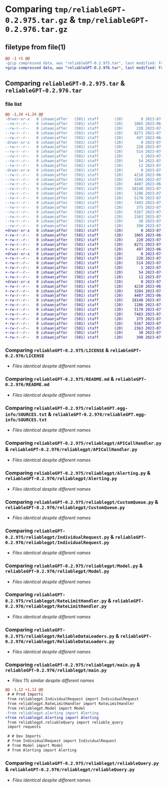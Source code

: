 # Comparing `tmp/reliableGPT-0.2.975.tar.gz` & `tmp/reliableGPT-0.2.976.tar.gz`

## filetype from file(1)

```diff
@@ -1 +1 @@
-gzip compressed data, was "reliableGPT-0.2.975.tar", last modified: Fri Jul  7 01:41:49 2023, max compression
+gzip compressed data, was "reliableGPT-0.2.976.tar", last modified: Fri Jul  7 01:47:02 2023, max compression
```

## Comparing `reliableGPT-0.2.975.tar` & `reliableGPT-0.2.976.tar`

### file list

```diff
@@ -1,24 +1,24 @@
-drwxr-xr-x   0 ishaanjaffer   (501) staff       (20)        0 2023-07-07 01:41:49.763665 reliableGPT-0.2.975/
--rw-r--r--   0 ishaanjaffer   (501) staff       (20)     1065 2023-06-20 20:42:37.000000 reliableGPT-0.2.975/LICENSE
--rw-r--r--   0 ishaanjaffer   (501) staff       (20)      220 2023-07-07 01:41:49.763552 reliableGPT-0.2.975/PKG-INFO
--rw-r--r--   0 ishaanjaffer   (501) staff       (20)     8271 2023-07-03 21:43:04.000000 reliableGPT-0.2.975/README.md
--rw-r--r--   0 ishaanjaffer   (501) staff       (20)      497 2023-06-28 20:45:06.000000 reliableGPT-0.2.975/pyproject.toml
-drwxr-xr-x   0 ishaanjaffer   (501) staff       (20)        0 2023-07-07 01:41:49.760801 reliableGPT-0.2.975/reliableGPT.egg-info/
--rw-r--r--   0 ishaanjaffer   (501) staff       (20)      220 2023-07-07 01:41:49.000000 reliableGPT-0.2.975/reliableGPT.egg-info/PKG-INFO
--rw-r--r--   0 ishaanjaffer   (501) staff       (20)      514 2023-07-07 01:41:49.000000 reliableGPT-0.2.975/reliableGPT.egg-info/SOURCES.txt
--rw-r--r--   0 ishaanjaffer   (501) staff       (20)        1 2023-07-07 01:41:49.000000 reliableGPT-0.2.975/reliableGPT.egg-info/dependency_links.txt
--rw-r--r--   0 ishaanjaffer   (501) staff       (20)       54 2023-07-07 01:41:49.000000 reliableGPT-0.2.975/reliableGPT.egg-info/requires.txt
--rw-r--r--   0 ishaanjaffer   (501) staff       (20)       12 2023-07-07 01:41:49.000000 reliableGPT-0.2.975/reliableGPT.egg-info/top_level.txt
-drwxr-xr-x   0 ishaanjaffer   (501) staff       (20)        0 2023-07-07 01:41:49.763203 reliableGPT-0.2.975/reliablegpt/
--rw-r--r--   0 ishaanjaffer   (501) staff       (20)     4210 2023-06-28 20:45:06.000000 reliableGPT-0.2.975/reliablegpt/APICallHandler.py
--rw-r--r--   0 ishaanjaffer   (501) staff       (20)     3284 2023-07-07 00:13:35.000000 reliableGPT-0.2.975/reliablegpt/Alerting.py
--rw-r--r--   0 ishaanjaffer   (501) staff       (20)     4407 2023-06-28 20:45:06.000000 reliableGPT-0.2.975/reliablegpt/CustomQueue.py
--rw-r--r--   0 ishaanjaffer   (501) staff       (20)    18148 2023-07-07 01:39:23.000000 reliableGPT-0.2.975/reliablegpt/IndividualRequest.py
--rw-r--r--   0 ishaanjaffer   (501) staff       (20)     1286 2023-07-02 02:49:46.000000 reliableGPT-0.2.975/reliablegpt/Model.py
--rw-r--r--   0 ishaanjaffer   (501) staff       (20)     5170 2023-07-02 02:49:46.000000 reliableGPT-0.2.975/reliablegpt/RateLimitHandler.py
--rw-r--r--   0 ishaanjaffer   (501) staff       (20)     7483 2023-07-06 16:11:58.000000 reliableGPT-0.2.975/reliablegpt/ReliableDataLoaders.py
--rw-r--r--   0 ishaanjaffer   (501) staff       (20)      375 2023-07-06 16:14:08.000000 reliableGPT-0.2.975/reliablegpt/__init__.py
--rw-r--r--   0 ishaanjaffer   (501) staff       (20)     5167 2023-07-07 01:37:33.000000 reliableGPT-0.2.975/reliablegpt/main.py
--rw-r--r--   0 ishaanjaffer   (501) staff       (20)     2363 2023-07-03 21:42:46.000000 reliableGPT-0.2.975/reliablegpt/reliableQuery.py
--rw-r--r--   0 ishaanjaffer   (501) staff       (20)       38 2023-07-07 01:41:49.763701 reliableGPT-0.2.975/setup.cfg
--rw-r--r--   0 ishaanjaffer   (501) staff       (20)      398 2023-07-07 01:41:30.000000 reliableGPT-0.2.975/setup.py
+drwxr-xr-x   0 ishaanjaffer   (501) staff       (20)        0 2023-07-07 01:47:02.624580 reliableGPT-0.2.976/
+-rw-r--r--   0 ishaanjaffer   (501) staff       (20)     1065 2023-06-20 20:42:37.000000 reliableGPT-0.2.976/LICENSE
+-rw-r--r--   0 ishaanjaffer   (501) staff       (20)      220 2023-07-07 01:47:02.624462 reliableGPT-0.2.976/PKG-INFO
+-rw-r--r--   0 ishaanjaffer   (501) staff       (20)     8271 2023-07-03 21:43:04.000000 reliableGPT-0.2.976/README.md
+-rw-r--r--   0 ishaanjaffer   (501) staff       (20)      497 2023-06-28 20:45:06.000000 reliableGPT-0.2.976/pyproject.toml
+drwxr-xr-x   0 ishaanjaffer   (501) staff       (20)        0 2023-07-07 01:47:02.621805 reliableGPT-0.2.976/reliableGPT.egg-info/
+-rw-r--r--   0 ishaanjaffer   (501) staff       (20)      220 2023-07-07 01:47:02.000000 reliableGPT-0.2.976/reliableGPT.egg-info/PKG-INFO
+-rw-r--r--   0 ishaanjaffer   (501) staff       (20)      514 2023-07-07 01:47:02.000000 reliableGPT-0.2.976/reliableGPT.egg-info/SOURCES.txt
+-rw-r--r--   0 ishaanjaffer   (501) staff       (20)        1 2023-07-07 01:47:02.000000 reliableGPT-0.2.976/reliableGPT.egg-info/dependency_links.txt
+-rw-r--r--   0 ishaanjaffer   (501) staff       (20)       54 2023-07-07 01:47:02.000000 reliableGPT-0.2.976/reliableGPT.egg-info/requires.txt
+-rw-r--r--   0 ishaanjaffer   (501) staff       (20)       12 2023-07-07 01:47:02.000000 reliableGPT-0.2.976/reliableGPT.egg-info/top_level.txt
+drwxr-xr-x   0 ishaanjaffer   (501) staff       (20)        0 2023-07-07 01:47:02.624118 reliableGPT-0.2.976/reliablegpt/
+-rw-r--r--   0 ishaanjaffer   (501) staff       (20)     4210 2023-06-28 20:45:06.000000 reliableGPT-0.2.976/reliablegpt/APICallHandler.py
+-rw-r--r--   0 ishaanjaffer   (501) staff       (20)     3284 2023-07-07 00:13:35.000000 reliableGPT-0.2.976/reliablegpt/Alerting.py
+-rw-r--r--   0 ishaanjaffer   (501) staff       (20)     4407 2023-06-28 20:45:06.000000 reliableGPT-0.2.976/reliablegpt/CustomQueue.py
+-rw-r--r--   0 ishaanjaffer   (501) staff       (20)    18148 2023-07-07 01:39:23.000000 reliableGPT-0.2.976/reliablegpt/IndividualRequest.py
+-rw-r--r--   0 ishaanjaffer   (501) staff       (20)     1286 2023-07-02 02:49:46.000000 reliableGPT-0.2.976/reliablegpt/Model.py
+-rw-r--r--   0 ishaanjaffer   (501) staff       (20)     5170 2023-07-02 02:49:46.000000 reliableGPT-0.2.976/reliablegpt/RateLimitHandler.py
+-rw-r--r--   0 ishaanjaffer   (501) staff       (20)     7483 2023-07-06 16:11:58.000000 reliableGPT-0.2.976/reliablegpt/ReliableDataLoaders.py
+-rw-r--r--   0 ishaanjaffer   (501) staff       (20)      375 2023-07-06 16:14:08.000000 reliableGPT-0.2.976/reliablegpt/__init__.py
+-rw-r--r--   0 ishaanjaffer   (501) staff       (20)     5167 2023-07-07 01:46:38.000000 reliableGPT-0.2.976/reliablegpt/main.py
+-rw-r--r--   0 ishaanjaffer   (501) staff       (20)     2363 2023-07-03 21:42:46.000000 reliableGPT-0.2.976/reliablegpt/reliableQuery.py
+-rw-r--r--   0 ishaanjaffer   (501) staff       (20)       38 2023-07-07 01:47:02.624618 reliableGPT-0.2.976/setup.cfg
+-rw-r--r--   0 ishaanjaffer   (501) staff       (20)      398 2023-07-07 01:46:44.000000 reliableGPT-0.2.976/setup.py
```

### Comparing `reliableGPT-0.2.975/LICENSE` & `reliableGPT-0.2.976/LICENSE`

 * *Files identical despite different names*

### Comparing `reliableGPT-0.2.975/README.md` & `reliableGPT-0.2.976/README.md`

 * *Files identical despite different names*

### Comparing `reliableGPT-0.2.975/reliableGPT.egg-info/SOURCES.txt` & `reliableGPT-0.2.976/reliableGPT.egg-info/SOURCES.txt`

 * *Files identical despite different names*

### Comparing `reliableGPT-0.2.975/reliablegpt/APICallHandler.py` & `reliableGPT-0.2.976/reliablegpt/APICallHandler.py`

 * *Files identical despite different names*

### Comparing `reliableGPT-0.2.975/reliablegpt/Alerting.py` & `reliableGPT-0.2.976/reliablegpt/Alerting.py`

 * *Files identical despite different names*

### Comparing `reliableGPT-0.2.975/reliablegpt/CustomQueue.py` & `reliableGPT-0.2.976/reliablegpt/CustomQueue.py`

 * *Files identical despite different names*

### Comparing `reliableGPT-0.2.975/reliablegpt/IndividualRequest.py` & `reliableGPT-0.2.976/reliablegpt/IndividualRequest.py`

 * *Files identical despite different names*

### Comparing `reliableGPT-0.2.975/reliablegpt/Model.py` & `reliableGPT-0.2.976/reliablegpt/Model.py`

 * *Files identical despite different names*

### Comparing `reliableGPT-0.2.975/reliablegpt/RateLimitHandler.py` & `reliableGPT-0.2.976/reliablegpt/RateLimitHandler.py`

 * *Files identical despite different names*

### Comparing `reliableGPT-0.2.975/reliablegpt/ReliableDataLoaders.py` & `reliableGPT-0.2.976/reliablegpt/ReliableDataLoaders.py`

 * *Files identical despite different names*

### Comparing `reliableGPT-0.2.975/reliablegpt/main.py` & `reliableGPT-0.2.976/reliablegpt/main.py`

 * *Files 1% similar despite different names*

```diff
@@ -1,12 +1,12 @@
 # # Prod Imports
 from reliablegpt.IndividualRequest import IndividualRequest
 from reliablegpt.RateLimitHandler import RateLimitHandler
 from reliablegpt.Model import Model
-from reliablegpt.alerting import Alerting
+from reliablegpt.Alerting import Alerting
 from reliablegpt.reliableQuery import reliable_query
 import requests
 
 # # Dev Imports
 # from IndividualRequest import IndividualRequest
 # from Model import Model
 # from Alerting import Alerting
```

### Comparing `reliableGPT-0.2.975/reliablegpt/reliableQuery.py` & `reliableGPT-0.2.976/reliablegpt/reliableQuery.py`

 * *Files identical despite different names*

